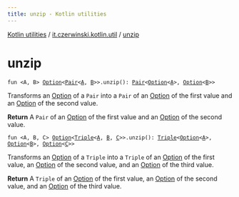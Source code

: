 ```yaml
---
title: unzip - Kotlin utilities
---
```


[Kotlin utilities](../index.html) / [it.czerwinski.kotlin.util](index.html) / [unzip](./unzip.html)

# unzip

`fun <A, B> `[`Option`](-option/index.html)`<`[`Pair`](https://kotlinlang.org/api/latest/jvm/stdlib/kotlin/-pair/index.html)`<`[`A`](unzip.html#A)`, `[`B`](unzip.html#B)`>>.unzip(): `[`Pair`](https://kotlinlang.org/api/latest/jvm/stdlib/kotlin/-pair/index.html)`<`[`Option`](-option/index.html)`<`[`A`](unzip.html#A)`>, `[`Option`](-option/index.html)`<`[`B`](unzip.html#B)`>>`

Transforms an [Option](-option/index.html) of a `Pair` into a `Pair` of an [Option](-option/index.html) of the first value
and an [Option](-option/index.html) of the second value.

**Return**
A `Pair` of an [Option](-option/index.html) of the first value and an [Option](-option/index.html) of the second value.

`fun <A, B, C> `[`Option`](-option/index.html)`<`[`Triple`](https://kotlinlang.org/api/latest/jvm/stdlib/kotlin/-triple/index.html)`<`[`A`](unzip.html#A)`, `[`B`](unzip.html#B)`, `[`C`](unzip.html#C)`>>.unzip(): `[`Triple`](https://kotlinlang.org/api/latest/jvm/stdlib/kotlin/-triple/index.html)`<`[`Option`](-option/index.html)`<`[`A`](unzip.html#A)`>, `[`Option`](-option/index.html)`<`[`B`](unzip.html#B)`>, `[`Option`](-option/index.html)`<`[`C`](unzip.html#C)`>>`

Transforms an [Option](-option/index.html) of a `Triple` into a `Triple` of an [Option](-option/index.html) of the first value,
an [Option](-option/index.html) of the second value, and an [Option](-option/index.html) of the third value.

**Return**
A `Triple` of an [Option](-option/index.html) of the first value, an [Option](-option/index.html) of the second value,
and an [Option](-option/index.html) of the third value.

